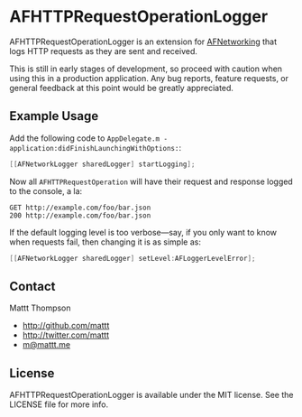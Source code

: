 # AFHTTPRequestOperationLogger

AFHTTPRequestOperationLogger is an extension for [AFNetworking](http://github.com/AFNetworking/AFNetworking/) that logs HTTP requests as they are sent and received.

This is still in early stages of development, so proceed with caution when using this in a production application. Any bug reports, feature requests, or general feedback at this point would be greatly appreciated.

## Example Usage

Add the following code to `AppDelegate.m -application:didFinishLaunchingWithOptions:`:

``` objective-c
[[AFNetworkLogger sharedLogger] startLogging];
```

Now all `AFHTTPRequestOperation` will have their request and response logged to the console, a la:

```
GET http://example.com/foo/bar.json
200 http://example.com/foo/bar.json
```

If the default logging level is too verbose—say, if you only want to know when requests fail, then changing it is as simple as:

``` objective-c
[[AFNetworkLogger sharedLogger] setLevel:AFLoggerLevelError];
```

## Contact

Mattt Thompson

- http://github.com/mattt
- http://twitter.com/mattt
- m@mattt.me

## License

AFHTTPRequestOperationLogger is available under the MIT license. See the LICENSE file for more info.
